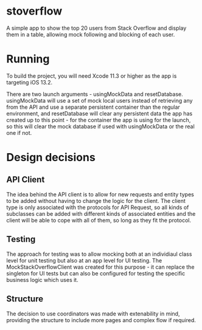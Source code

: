 # stoverflow
A simple app to show the top 20 users from Stack Overflow and display them in a table, allowing mock following and blocking of each user.

# Running
To build the project, you will need Xcode 11.3 or higher as the app is targeting iOS 13.2.

There are two launch arguments - usingMockData and resetDatabase. usingMockData will use a set of mock local users instead of retrieving any from the API and use a separate persistent container than the regular environment, and resetDatabase will clear any persistent data the app has created up to this point - for the container the app is using for the launch, so this will clear the mock database if used with usingMockData or the real one if not.

# Design decisions
## API Client
The idea behind the API client is to allow for new requests and entity types to be added without having to change the logic for the client. The client type is only associated with the protocols for API Request, so all kinds of subclasses can be added with different kinds of associated entities and the client will be able to cope with all of them, so long as they fit the protocol.

## Testing
The approach for testing was to allow mocking both at an individiaul class level for unit testing but also at an app level for UI testing. The MockStackOverflowClient was created for this purpose - it can replace the singleton for UI tests but can also be configured for testing the specific business logic which uses it.

## Structure
The decision to use coordinators was made with extenability in mind, providing the structure to include more pages and complex flow if required. 

